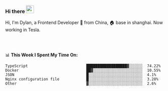 ### Hi there <img src="https://media.giphy.com/media/hvRJCLFzcasrR4ia7z/giphy.gif" width="25px">

<!-- ![visitors](https://visitor-badge.glitch.me/badge?page_id=dislfyer.dislfyer) -->

Hi, I'm Dylan, a Frontend Developer 🚀 from China, 🏠 base in shanghai. Now working in Tesla.

<br/>
<br/>

📊 **This Week I Spent My Time On:**


<!--START_SECTION:waka-->

```text
TypeScript                          ██████████████████▓░░░░░░  74.22%
Docker                              ██▓░░░░░░░░░░░░░░░░░░░░░░  10.55%
JSON                                █░░░░░░░░░░░░░░░░░░░░░░░░  4.1%
Nginx configuration file            █░░░░░░░░░░░░░░░░░░░░░░░░  3.28%
Other                               ▓░░░░░░░░░░░░░░░░░░░░░░░░  2.6%
```

<!--END_SECTION:waka-->

<!--
**About Me:**
 -->
